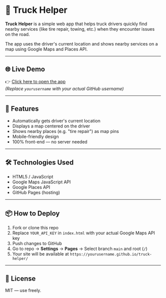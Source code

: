 # 🚛 Truck Helper

**Truck Helper** is a simple web app that helps truck drivers quickly find nearby services (like tire repair, towing, etc.) when they encounter issues on the road.

The app uses the driver's current location and shows nearby services on a map using Google Maps and Places API.

---

## 🌐 Live Demo

👉 [Click here to open the app](https://yourusername.github.io/truck-helper/)  
*(Replace `yourusername` with your actual GitHub username)*

---

## 🚀 Features

- Automatically gets driver's current location
- Displays a map centered on the driver
- Shows nearby places (e.g. "tire repair") as map pins
- Mobile-friendly design
- 100% front-end — no server needed

---

## 🛠️ Technologies Used

- HTML5 / JavaScript
- Google Maps JavaScript API
- Google Places API
- GitHub Pages (hosting)

---

## 📦 How to Deploy

1. Fork or clone this repo
2. Replace `YOUR_API_KEY` in `index.html` with your actual Google Maps API key
3. Push changes to GitHub
4. Go to repo → **Settings** → **Pages** → Select branch `main` and root (`/`)
5. Your site will be available at `https://yourusername.github.io/truck-helper/`

---

## 📜 License

MIT — use freely.
